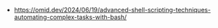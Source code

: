 - https://omid.dev/2024/06/19/advanced-shell-scripting-techniques-automating-complex-tasks-with-bash/

